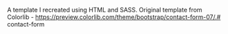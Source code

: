 A template I recreated using HTML and SASS. Original template from Colorlib - https://preview.colorlib.com/theme/bootstrap/contact-form-07/.# contact-form
